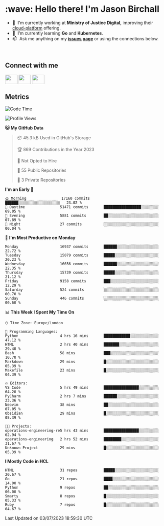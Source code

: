 <h1 align="left" id="jason-title">:wave: Hello there! I'm Jason Birchall</h1>

- :office: &nbsp;I'm currently working at **Ministry of Justice Digital**, improving their [cloud-platform](https://github.com/ministryofjustice/cloud-platform) offering.
- :seedling: &nbsp;I’m currently learning **Go** and **Kubernetes**.
- :mailbox: &nbsp;Ask me anything on my **[issues page]** or using the connections below.


<br>

<h2>Connect with me</h2>
<p>
<a href="https://twitter.com/jsonBirchall" target="blank"><img align="center" src="https://cdn.jsdelivr.net/npm/simple-icons@3.0.1/icons/twitter.svg" alt="" height="30" width="40" /></a>
<a href="https://keybase.io/json0" target="blank"><img align="center" src="https://cdn.jsdelivr.net/npm/simple-icons@3.0.1/icons/keybase.svg" alt="" height="30" width="40" /></a>
<a href="https://www.reddit.com/user/kakorate" target="blank"><img align="center" src="https://cdn.jsdelivr.net/npm/simple-icons@3.0.1/icons/reddit.svg" alt="" height="30" width="40" /></a>
</p>

<h2>Metrics</h2>

<!--START_SECTION:waka-->
![Code Time](http://img.shields.io/badge/Code%20Time-1%2C119%20hrs%2036%20mins-blue)

![Profile Views](http://img.shields.io/badge/Profile%20Views-0-blue)

**🐱 My GitHub Data** 

> 📦 45.3 kB Used in GitHub's Storage 
 > 
> 🏆 869 Contributions in the Year 2023
 > 
> 🚫 Not Opted to Hire
 > 
> 📜 55 Public Repositories 
 > 
> 🔑 3 Private Repositories 
 > 
**I'm an Early 🐤** 

```text
🌞 Morning                17160 commits       ██████░░░░░░░░░░░░░░░░░░░   23.02 % 
🌆 Daytime                51471 commits       █████████████████░░░░░░░░   69.05 % 
🌃 Evening                5881 commits        ██░░░░░░░░░░░░░░░░░░░░░░░   07.89 % 
🌙 Night                  27 commits          ░░░░░░░░░░░░░░░░░░░░░░░░░   00.04 % 
```
📅 **I'm Most Productive on Monday** 

```text
Monday                   16937 commits       ██████░░░░░░░░░░░░░░░░░░░   22.72 % 
Tuesday                  15079 commits       █████░░░░░░░░░░░░░░░░░░░░   20.23 % 
Wednesday                16656 commits       ██████░░░░░░░░░░░░░░░░░░░   22.35 % 
Thursday                 15739 commits       █████░░░░░░░░░░░░░░░░░░░░   21.12 % 
Friday                   9158 commits        ███░░░░░░░░░░░░░░░░░░░░░░   12.29 % 
Saturday                 524 commits         ░░░░░░░░░░░░░░░░░░░░░░░░░   00.70 % 
Sunday                   446 commits         ░░░░░░░░░░░░░░░░░░░░░░░░░   00.60 % 
```


📊 **This Week I Spent My Time On** 

```text
🕑︎ Time Zone: Europe/London

💬 Programming Languages: 
Python                   4 hrs 16 mins       ████████████░░░░░░░░░░░░░   47.12 % 
HTML                     2 hrs 40 mins       ███████░░░░░░░░░░░░░░░░░░   29.40 % 
Bash                     58 mins             ███░░░░░░░░░░░░░░░░░░░░░░   10.70 % 
Markdown                 29 mins             █░░░░░░░░░░░░░░░░░░░░░░░░   05.39 % 
Makefile                 23 mins             █░░░░░░░░░░░░░░░░░░░░░░░░   04.39 % 

🔥 Editors: 
VS Code                  5 hrs 49 mins       ████████████████░░░░░░░░░   64.20 % 
PyCharm                  2 hrs 7 mins        ██████░░░░░░░░░░░░░░░░░░░   23.36 % 
Neovim                   38 mins             ██░░░░░░░░░░░░░░░░░░░░░░░   07.05 % 
Obsidian                 29 mins             █░░░░░░░░░░░░░░░░░░░░░░░░   05.39 % 

🐱‍💻 Projects: 
operations-engineering-re5 hrs 43 mins       ████████████████░░░░░░░░░   62.94 % 
operations-engineering   2 hrs 52 mins       ████████░░░░░░░░░░░░░░░░░   31.67 % 
Unknown Project          29 mins             █░░░░░░░░░░░░░░░░░░░░░░░░   05.39 % 
```

**I Mostly Code in HCL** 

```text
HTML                     31 repos            █████░░░░░░░░░░░░░░░░░░░░   20.67 % 
Go                       21 repos            ████░░░░░░░░░░░░░░░░░░░░░   14.00 % 
Python                   9 repos             ██░░░░░░░░░░░░░░░░░░░░░░░   06.00 % 
Smarty                   8 repos             █░░░░░░░░░░░░░░░░░░░░░░░░   05.33 % 
Ruby                     7 repos             █░░░░░░░░░░░░░░░░░░░░░░░░   04.67 % 
```




 Last Updated on 03/07/2023 18:59:30 UTC
<!--END_SECTION:waka-->

<!-- links -->

[issues page]: https://github.com/jasonBirchall/jasonBirchall/issues "jasonBirchall/issues"
